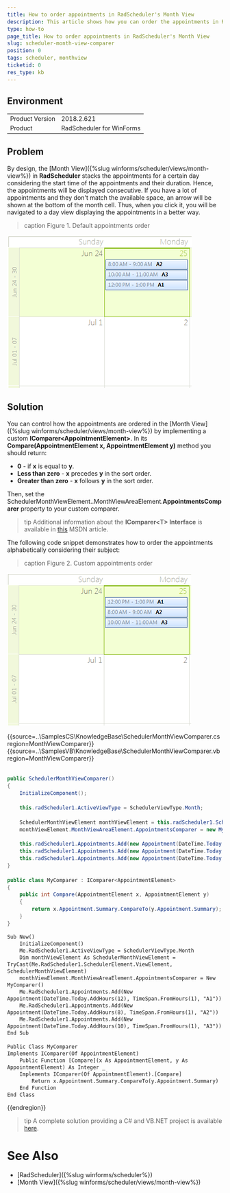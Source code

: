 ```yaml
---
title: How to order appointments in RadScheduler's Month View
description: This article shows how you can order the appointments in RadScheduler's MonthView.
type: how-to
page_title: How to order appointments in RadScheduler's Month View
slug: scheduler-month-view-comparer
position: 0
tags: scheduler, monthview
ticketid: 0
res_type: kb
---
```



## Environment
<table>
    <tr>
        <td>Product Version</td>
        <td>2018.2.621</td>
    </tr>
    <tr>
        <td>Product</td>
        <td>RadScheduler for WinForms</td>
    </tr>
</table>

## Problem

By design, the [Month View]({%slug winforms/scheduler/views/month-view%}) in **RadScheduler** stacks the appointments for a certain day considering the start time of the appointments and their duration. Hence, the appointments will be displayed consecutive. If you have a lot of appointments and they don't match the available space, an arrow will be shown at the bottom of the month cell. Thus, when you click it, you will be navigated to a day view displaying the appointments in a better way.  

>caption Figure 1. Default appointments order 

![scheduler-month-view-comparer 001](images/scheduler-month-view-comparer001.png)

## Solution

You can control how the appointments are ordered in the [Month View]({%slug winforms/scheduler/views/month-view%}) by implementing a custom **IComparer<AppointmentElement&gt;**. In its **Compare(AppointmentElement x, AppointmentElement y)** method you should return:

* **0** - if **x** is equal to **y**.
* **Less than zero** - **x** precedes **y** in the sort order.
* **Greater than zero** - **x** follows **y** in the sort order.

Then, set the SchedulerMonthViewElement..MonthViewAreaElement.**AppointmentsComparer** property to your custom comparer.

>tip Additional information about the **IComparer<T&gt; Interface** is available in [this](https://msdn.microsoft.com/en-us/library/8ehhxeaf(v=vs.110).aspx) MSDN article.

The following code snippet demonstrates how to order the appointments alphabetically considering their subject:

>caption Figure 2. Custom appointments order 

![scheduler-month-view-comparer 002](images/scheduler-month-view-comparer002.png)

{{source=..\SamplesCS\KnowledgeBase\SchedulerMonthViewComparer.cs region=MonthViewComparer}} 
{{source=..\SamplesVB\KnowledgeBase\SchedulerMonthViewComparer.vb region=MonthViewComparer}}

````C#
        
public SchedulerMonthViewComparer()
{
    InitializeComponent();
    
    this.radScheduler1.ActiveViewType = SchedulerViewType.Month;
    
    SchedulerMonthViewElement monthViewElement = this.radScheduler1.SchedulerElement.ViewElement as SchedulerMonthViewElement;
    monthViewElement.MonthViewAreaElement.AppointmentsComparer = new MyComparer();
    
    this.radScheduler1.Appointments.Add(new Appointment(DateTime.Today.AddHours(12), TimeSpan.FromHours(1), "A1"));
    this.radScheduler1.Appointments.Add(new Appointment(DateTime.Today.AddHours(8), TimeSpan.FromHours(1), "A2"));
    this.radScheduler1.Appointments.Add(new Appointment(DateTime.Today.AddHours(10), TimeSpan.FromHours(1), "A3"));
}
        
public class MyComparer : IComparer<AppointmentElement>
{
    public int Compare(AppointmentElement x, AppointmentElement y)
    {
        return x.Appointment.Summary.CompareTo(y.Appointment.Summary);
    }
}

````
````VB.NET
Sub New()
    InitializeComponent()
    Me.RadScheduler1.ActiveViewType = SchedulerViewType.Month
    Dim monthViewElement As SchedulerMonthViewElement = TryCast(Me.RadScheduler1.SchedulerElement.ViewElement, SchedulerMonthViewElement)
    monthViewElement.MonthViewAreaElement.AppointmentsComparer = New MyComparer()
    Me.RadScheduler1.Appointments.Add(New Appointment(DateTime.Today.AddHours(12), TimeSpan.FromHours(1), "A1"))
    Me.RadScheduler1.Appointments.Add(New Appointment(DateTime.Today.AddHours(8), TimeSpan.FromHours(1), "A2"))
    Me.RadScheduler1.Appointments.Add(New Appointment(DateTime.Today.AddHours(10), TimeSpan.FromHours(1), "A3"))
End Sub
    
Public Class MyComparer
Implements IComparer(Of AppointmentElement)
    Public Function [Compare](x As AppointmentElement, y As AppointmentElement) As Integer _
    Implements IComparer(Of AppointmentElement).[Compare]
        Return x.Appointment.Summary.CompareTo(y.Appointment.Summary)
    End Function
End Class

````

{{endregion}} 


>tip A complete solution providing a C# and VB.NET project is available [here](https://github.com/telerik/winforms-sdk/tree/master/Scheduler/SchedulerMonthViewComparer).

# See Also

* [RadScheduler]({%slug winforms/scheduler%})
* [Month View]({%slug winforms/scheduler/views/month-view%})




